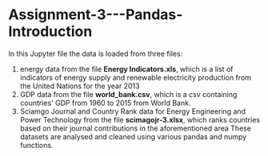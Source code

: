# Assignment-3---Pandas-Introduction
In this Jupyter file the data is loaded from three files:
1. energy data from the file **Energy Indicators.xls**, which is a list of indicators of energy supply and renewable electricity production from the United Nations for the year 2013
2. GDP data from the file **world_bank.csv**, which is a csv containing countries' GDP from 1960 to 2015 from World Bank.
3. Sciamgo Journal and Country Rank data for Energy Engineering and Power Technology from the file **scimagojr-3.xlsx**, which ranks countries based on their journal contributions in the aforementioned area
These datasets are analysed and cleaned using various pandas and numpy functions.

